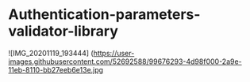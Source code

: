 # Authentication-parameters-validator-library

![IMG_20201119_193444]
(https://user-images.githubusercontent.com/52692588/99676293-4d98f000-2a9e-11eb-8110-bb27eeb6e13e.jpg

